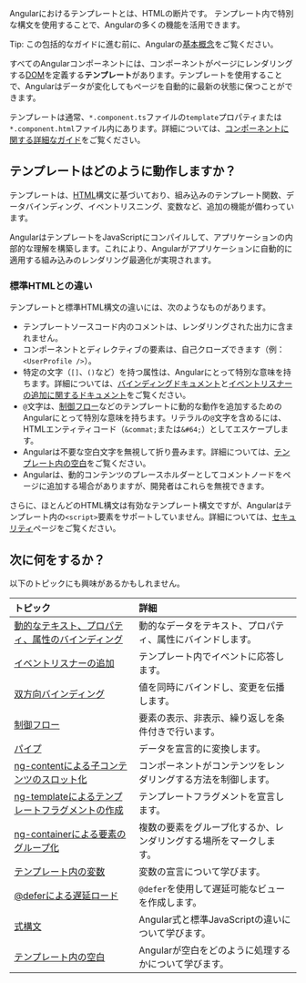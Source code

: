 <docs-decorative-header title="テンプレート構文" imgSrc="adev/src/assets/images/templates.svg"> <!-- markdownlint-disable-line -->
Angularにおけるテンプレートとは、HTMLの断片です。
テンプレート内で特別な構文を使用することで、Angularの多くの機能を活用できます。
</docs-decorative-header>

Tip: この包括的なガイドに進む前に、Angularの[基本概念](essentials/rendering-dynamic-templates)をご覧ください。

すべてのAngularコンポーネントには、コンポーネントがページにレンダリングする[DOM](https://developer.mozilla.org/en-US/docs/Web/API/Document_Object_Model)を定義する**テンプレート**があります。テンプレートを使用することで、Angularはデータが変化してもページを自動的に最新の状態に保つことができます。

テンプレートは通常、`*.component.ts`ファイルの`template`プロパティまたは`*.component.html`ファイル内にあります。詳細については、[コンポーネントに関する詳細なガイド](/guide/components)をご覧ください。

## テンプレートはどのように動作しますか？

テンプレートは、[HTML](https://developer.mozilla.org/en-US/docs/Web/HTML)構文に基づいており、組み込みのテンプレート関数、データバインディング、イベントリスニング、変数など、追加の機能が備わっています。

AngularはテンプレートをJavaScriptにコンパイルして、アプリケーションの内部的な理解を構築します。これにより、Angularがアプリケーションに自動的に適用する組み込みのレンダリング最適化が実現されます。

### 標準HTMLとの違い

テンプレートと標準HTML構文の違いには、次のようなものがあります。

- テンプレートソースコード内のコメントは、レンダリングされた出力に含まれません。
- コンポーネントとディレクティブの要素は、自己クローズできます（例：`<UserProfile />`）。
- 特定の文字（`[]`、`()`など）を持つ属性は、Angularにとって特別な意味を持ちます。詳細については、[バインディングドキュメント](guide/templates/binding)と[イベントリスナーの追加に関するドキュメント](guide/templates/event-listeners)をご覧ください。
- `@`文字は、[制御フロー](guide/templates/control-flow)などのテンプレートに動的な動作を追加するためのAngularにとって特別な意味を持ちます。リテラルの`@`文字を含めるには、HTMLエンティティコード（`&commat;`または`&#64;`）としてエスケープします。
- Angularは不要な空白文字を無視して折り畳みます。詳細については、[テンプレート内の空白](guide/templates/whitespace)をご覧ください。
- Angularは、動的コンテンツのプレースホルダーとしてコメントノードをページに追加する場合がありますが、開発者はこれらを無視できます。

さらに、ほとんどのHTML構文は有効なテンプレート構文ですが、Angularはテンプレート内の`<script>`要素をサポートしていません。詳細については、[セキュリティ](best-practices/security)ページをご覧ください。

## 次に何をするか？

以下のトピックにも興味があるかもしれません。

| トピック                                                                      | 詳細                                                                                 |
| :-------------------------------------------------------------------------- | :-------------------------------------------------------------------------------------- |
| [動的なテキスト、プロパティ、属性のバインディング](guide/templates/binding) | 動的なデータをテキスト、プロパティ、属性にバインドします。                                   |
| [イベントリスナーの追加](guide/templates/event-listeners)                   | テンプレート内でイベントに応答します。                                                    |
| [双方向バインディング](guide/templates/two-way-binding)                          | 値を同時にバインドし、変更を伝播します。                                     |
| [制御フロー](guide/templates/control-flow)                                | 要素の表示、非表示、繰り返しを条件付きで行います。                                           |
| [パイプ](guide/templates/pipes)                                              | データを宣言的に変換します。                                                           |
| [ng-contentによる子コンテンツのスロット化](guide/templates/ng-content)        | コンポーネントがコンテンツをレンダリングする方法を制御します。                                                  |
| [ng-templateによるテンプレートフラグメントの作成](guide/templates/ng-template)   | テンプレートフラグメントを宣言します。                                                            |
| [ng-containerによる要素のグループ化](guide/templates/ng-container)         | 複数の要素をグループ化するか、レンダリングする場所をマークします。                      |
| [テンプレート内の変数](guide/templates/variables)                         | 変数の宣言について学びます。                                                      |
| [@deferによる遅延ロード](guide/templates/defer)                       | `@defer`を使用して遅延可能なビューを作成します。                                                  |
| [式構文](guide/templates/expression-syntax)                      | Angular式と標準JavaScriptの違いについて学びます。 |
| [テンプレート内の空白](guide/templates/whitespace)                       | Angularが空白をどのように処理するかについて学びます。                                                   |
